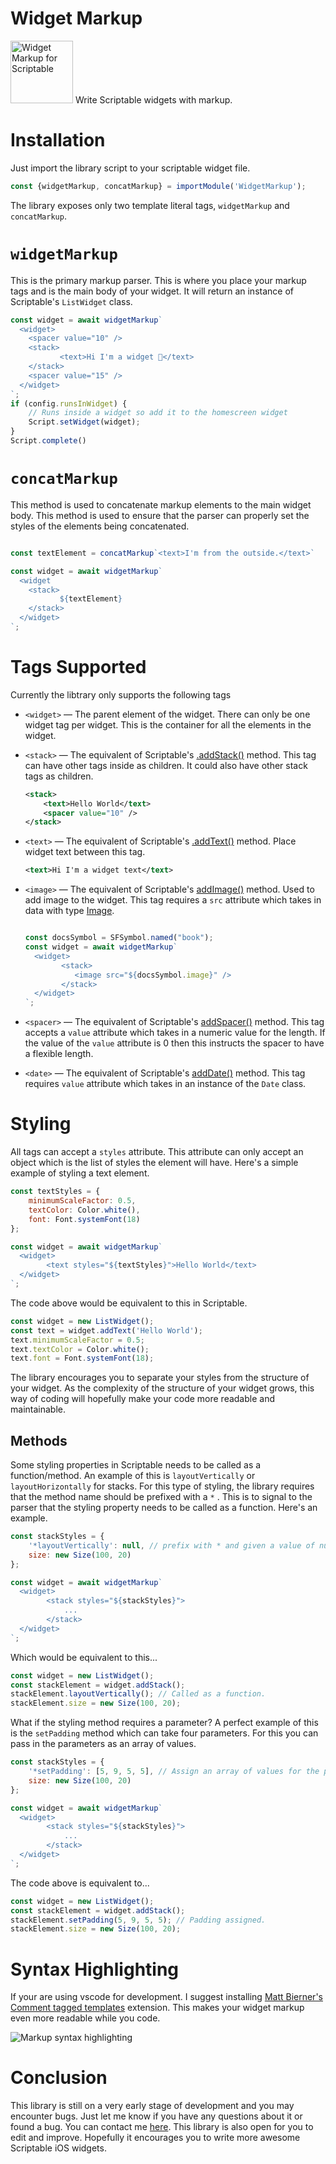 
# Widget Markup

<img src="https://github.com/rafaelgandi/WidgetMarkup-Scriptable/blob/eb7664a953fee6d0edd61ffe81d1764bcd693541/RoundedIcon.png" width="100" height="100" alt="Widget Markup for Scriptable"> 
Write Scriptable widgets with markup.

# Installation

Just import the library script to your scriptable widget file.

```jsx
const {widgetMarkup, concatMarkup} = importModule('WidgetMarkup');
```

The library exposes only two template literal tags, `widgetMarkup` and `concatMarkup`.

# `widgetMarkup`

This is the primary markup parser. This is where you place your markup tags and is the main body of your widget. It will return an instance of Scriptable's `ListWidget` class.

```jsx
const widget = await widgetMarkup`
  <widget>
    <spacer value="10" />
    <stack>
	       <text>Hi I'm a widget 👋</text>
    </stack>
    <spacer value="15" />
  </widget>
`;
if (config.runsInWidget) {
    // Runs inside a widget so add it to the homescreen widget
    Script.setWidget(widget);
}
Script.complete()
```

# `concatMarkup`

This method is used to concatenate markup elements to the main widget body. This method is used to ensure that the parser can properly set the styles of the elements being concatenated.

```jsx

const textElement = concatMarkup`<text>I'm from the outside.</text>`

const widget = await widgetMarkup`
  <widget
    <stack>
	       ${textElement}
    </stack>
  </widget>
`;
```

# Tags Supported

Currently the libtrary only supports the following tags

- `<widget>` — The parent element of the widget. There can only be one widget tag per widget. This is the container for all the elements in the widget.
- `<stack>` — The equivalent of Scriptable's [.addStack()](https://docs.scriptable.app/widgetstack/) method. This tag can have other tags inside as children. It could also have other stack tags as children.

    ```xml
    <stack>
    	<text>Hello World</text>
    	<spacer value="10" />
    </stack>
    ```

- `<text>` — The equivalent of Scriptable's [.addText()](https://docs.scriptable.app/widgettext/) method. Place widget text between this tag.

    ```xml
    <text>Hi I'm a widget text</text>
    ```

- `<image>` — The equivalent of Scriptable's [addImage()](https://docs.scriptable.app/widgetimage/) method. Used to add image to the widget. This tag requires a `src` attribute which takes in data with type [Image](https://docs.scriptable.app/image/).

    ```jsx

    const docsSymbol = SFSymbol.named("book");
    const widget = await widgetMarkup`
      <widget>
    	    <stack>
    	       <image src="${docsSymbol.image}" />
    	    </stack>
      </widget>
    `;
    ```

- `<spacer>` — The equivalent of Scriptable's [addSpacer()](https://docs.scriptable.app/widgetspacer/) method. This tag accepts a `value` attribute which takes in a numeric value for the length. If the value of the `value` attribute is 0 then this instructs the spacer to have a flexible length.
- `<date>` — The equivalent of Scriptable's [addDate()](https://docs.scriptable.app/widgetdate/) method. This tag requires `value` attribute which takes in an instance of the `Date` class.

# Styling

All tags can accept a `styles` attribute. This attribute can only accept an object which is the list of styles the element will have. Here's a simple example of styling a text element.

```jsx
const textStyles = {
	minimumScaleFactor: 0.5,
  	textColor: Color.white(),
  	font: Font.systemFont(18)	
};

const widget = await widgetMarkup`
  <widget>
	    <text styles="${textStyles}">Hello World</text>
  </widget>
`;
```

The code above would be equivalent to this in Scriptable.

```jsx
const widget = new ListWidget();
const text = widget.addText('Hello World');
text.minimumScaleFactor = 0.5;
text.textColor = Color.white();
text.font = Font.systemFont(18);
```

The library encourages you to separate your styles from the structure of your widget. As the complexity of the structure of your widget grows, this way of coding will hopefully make your code more readable and maintainable.

## Methods

Some styling properties in Scriptable needs to be called as a function/method. An example of this is `layoutVertically` or `layoutHorizontally` for stacks. For this type of styling, the library requires that the method name should be prefixed with a `*` . This is to signal to the parser that the styling property needs to be called as a function. Here's an example.

```jsx
const stackStyles = {
    '*layoutVertically': null, // prefix with * and given a value of null if the method does not require a parameter.
    size: new Size(100, 20)
};

const widget = await widgetMarkup`
  <widget>
	    <stack styles="${stackStyles}">
            ...
        </stack>
  </widget>
`;
```

Which would be equivalent to this...

```jsx
const widget = new ListWidget();
const stackElement = widget.addStack();
stackElement.layoutVertically(); // Called as a function.
stackElement.size = new Size(100, 20);
```

What if the styling method requires a parameter? A perfect example of this is the `setPadding` method which can take four parameters. For this you can pass in the parameters as an array of values.

```jsx
const stackStyles = {
    '*setPadding': [5, 9, 5, 5], // Assign an array of values for the parameters
    size: new Size(100, 20)
};

const widget = await widgetMarkup`
  <widget>
	    <stack styles="${stackStyles}">
            ...
        </stack>
  </widget>
`;
```

The code above is equivalent to...

```jsx
const widget = new ListWidget();
const stackElement = widget.addStack();
stackElement.setPadding(5, 9, 5, 5); // Padding assigned.
stackElement.size = new Size(100, 20);
```

# Syntax Highlighting

If your are using vscode for development. I suggest installing [Matt Bierner's Comment tagged templates](https://marketplace.visualstudio.com/items?itemName=bierner.comment-tagged-templates) extension. This makes your widget markup even more readable while you code.

<img src="https://github.com/rafaelgandi/WidgetMarkup-Scriptable/blob/a71581a543789e2bf6bbcecdc6089e8c2111fcbd/vscode-markup-highlighting.png" alt="Markup syntax highlighting"> 

# Conclusion

This library is still on a very early stage of development and you may encounter bugs. Just let me know if you have any questions about it or found a bug. You can contact me [here](https://rafaelgandi.com/contact). This library is also open for you to edit and improve. Hopefully it encourages you to write more awesome Scriptable iOS widgets.

